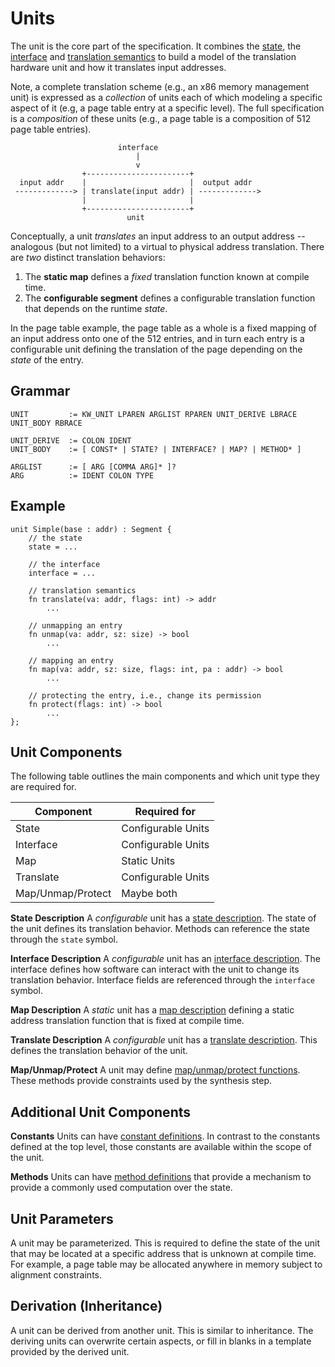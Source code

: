 # Units

The unit is the core part of the specification. It combines the [state](state.md), the
[interface](interface.md) and [translation semantics](translate.md) to build a model
of the translation hardware unit and how it translates input addresses.

Note, a complete translation scheme (e.g., an x86 memory management unit) is expressed as a
*collection* of units each of which modeling a specific aspect of it (e.g, a page table entry
at a specific level). The full specification is a *composition* of these units (e.g.,
a page table is a composition of 512 page table entries).

```
                        interface
                            |
                            v
                +-----------------------+
  input addr    |                       |  output addr
 -------------> | translate(input addr) | ------------->
                |                       |
                +-----------------------+
                          unit
```

Conceptually, a unit *translates* an input address to an output address -- analogous (but not limited)
to a virtual to physical address translation. There are *two* distinct translation behaviors:

 1. The **static map** defines a *fixed* translation function known at compile time.
 2. The **configurable segment** defines a configurable translation function that depends
    on the runtime *state*.

In the page table example, the page table as a whole is a fixed mapping of an input address
onto one of the 512 entries, and in turn each entry is a configurable unit defining the
translation of the page depending on the *state* of the entry.


## Grammar

```
UNIT         := KW_UNIT LPAREN ARGLIST RPAREN UNIT_DERIVE LBRACE UNIT_BODY RBRACE

UNIT_DERIVE  := COLON IDENT
UNIT_BODY    := [ CONST* | STATE? | INTERFACE? | MAP? | METHOD* ]

ARGLIST      := [ ARG [COMMA ARG]* ]?
ARG          := IDENT COLON TYPE
```

## Example

```vrs
unit Simple(base : addr) : Segment {
    // the state
    state = ...

    // the interface
    interface = ...

    // translation semantics
    fn translate(va: addr, flags: int) -> addr
        ...

    // unmapping an entry
    fn unmap(va: addr, sz: size) -> bool
        ...

    // mapping an entry
    fn map(va: addr, sz: size, flags: int, pa : addr) -> bool
        ...

    // protecting the entry, i.e., change its permission
    fn protect(flags: int) -> bool
        ...
};
```

## Unit Components

The following table outlines the main components and which unit type they are required for.

| Component         | Required for                |
|-------------------|-----------------------------|
| State             | Configurable Units          |
| Interface         | Configurable Units          |
| Map               | Static Units                |
| Translate         | Configurable Units          |
| Map/Unmap/Protect | Maybe both                  |


**State Description**
A *configurable* unit has a [state description](state.md). The state of the unit defines
its translation behavior. Methods can reference the state through the `state` symbol.

**Interface Description**
A *configurable* unit has an [interface description](interface.md). The interface defines
how software can interact with the unit to change its translation behavior.
Interface fields are referenced through the `interface` symbol.

**Map Description**
A *static* unit has a [map description](map.md) defining a static address translation
function that is fixed at compile time.

**Translate Description**
A *configurable* unit has a [translate description](translate.md). This defines the
translation behavior of the unit.

**Map/Unmap/Protect**
A unit may define [map/unmap/protect functions](mapunmapprotect.md). These methods
provide constraints used by the synthesis step.


## Additional Unit Components

**Constants**
Units can have [constant definitions](constants.md). In contrast to the constants
defined at the top level, those constants are available within the scope of the unit.

**Methods**
Units can have [method definitions](methods.md) that provide a mechanism to provide
a commonly used computation over the state.


## Unit Parameters

A unit may be parameterized. This is required to define the state of the unit that may
be located at a specific address that is unknown at compile time. For example, a
page table may be allocated anywhere in memory subject to alignment constraints.

## Derivation (Inheritance)

A unit can be derived from another unit. This is similar to inheritance.
The deriving units can overwrite certain aspects, or fill in blanks in a
template provided by the derived unit.